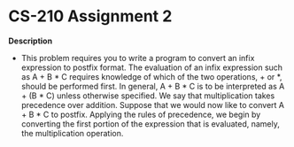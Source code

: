 # CS-210 Assignment 2

**Description**
* This problem requires you to write a program to convert an infix expression to postfix format. The
evaluation of an infix expression such as A + B * C requires knowledge of which of the two operations, +
or *, should be performed first. In general, A + B * C is to be interpreted as A + (B * C) unless otherwise
specified. We say that multiplication takes precedence over addition. Suppose that we would now like
to convert A + B * C to postfix. Applying the rules of precedence, we begin by converting the first
portion of the expression that is evaluated, namely, the multiplication operation. 
